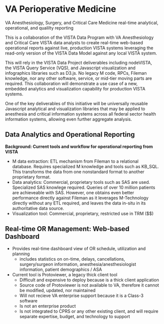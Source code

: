 # VA Perioperative Medicine
VA Anesthesiology, Surgery, and Critical Care Medicine  real-time analytical, operational, and qualilty reporting

This is a collaboration of the VISTA Data Program with VA Anesthesiology and Critical Care  VISTA data analysts to create real-time web-based operational reports against live, production VISTA systems leveraging the read-only version of the VISTA Data Model against any local VISTA system.  

This will rely in the VISTA Data Project deliverables including nodeVISTA, the VISTA Query Service (VQS), and Javascript visualization and infographics libraries such as D3.js.  No legacy M code, RPCs, Fileman knowledge, nor any other software, service, or mid-tier moving parts are required.  This collaboration will demonstrate a use case of a new, embedded analytics and visualization capability for production VISTA systems.

One of the key deliverables of this initiative will be universally reusable Javascript analytical and visualization libraries that may be applied to anesthesia and critical information systems across all federal sector health information systems, allowing even further aggregate analysis.


## Data Analytics and Operational Reporting

__Background:  Current tools and workflow for operational reporting from VISTA__
* M data extraction: ETL mechanism from Fileman to a relational database.  Requires specialized M knowledge and tools such as KB_SQL.  This transforms the data from one nonstandard format to another proprietary format.
* Data analytics:  Commercial, proprietary tools such as SAS are used. Specialized SAS knowlege required. Queries of over 10 million patients are achieveable with SAS.  However, one obtains even better performance directly against Fileman as it leverages M-Technology directly without any ETL required, and leaves the data in-situ in its authoritative data source.
* Visualization tool: Commercial, proprietary, restricted use in TRM ($$)


##  Real-time OR Management: Web-based Dashboard
* Provides real-time dashboard view of OR schedule, utilization and planning
  * includes statistics on on-time, delays, cancellations, surgery/surgeon information, anesthesia/anesthesiologist information, patient demographics / ASA
* Current tool is Protoviewer, a legacy thick client tool
  * Difficult and expensive to deploy because is a thick client application
  * Source code of Protoviewer is not available to VA, therefore it cannot be modified, updated, nor maintained
  * Will not recieve VA enterprise support because it is a Class-3 software
  * Is not an enterprise product
  * Is not integrated to CPRS or any other existing client, and will require separate expertise, budget, and technology to support

